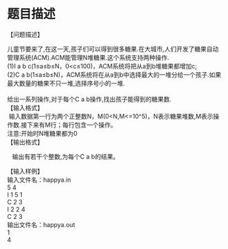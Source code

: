 # 题目描述


<p>
【问题描述】
</p>
<div>
儿童节要来了,在这一天,孩子们可以得到很多糖果.在大城市,人们开发了糖果自动管理系统(ACM).ACM能管理N堆糖果.这个系统支持两种操作.
</div>
<div>
(1)I a b c(1≤a≤b≤N，0&lt;c≤100)，ACM系统将把从a到b堆糖果都增加c;
</div>
<div>
(2)C a b(1≤a≤b≤N)，ACM系统将在从a到b中选择最大的一堆分给一个孩子.如果最大数量的糖果不只一堆,选择序号小的一堆.  <br/>
<br/>
给出一系列操作,对于每个C a b操作,找出孩子能得到的糖果数.
</div>
<div>
【输入格式】
</div>
<div>
 输入数据第一行为两个正整数N，M(0&lt;N,M&lt;=10^5)，N表示糖果堆数,M表示操作数.接下来有M行；每行包含一个操作。
</div>
<div>
注意:开始时N堆糖果都为0
</div>
<div>
【输出格式】
</div>
<p>
   输出有若干个整数,为每个C a b的结果。
</p>
<div>
【输入样例】
</div>
<div>
输入文件名：happya.in
</div>
<div>
5 4<br/>
I 1 5 1<br/>
C 2 3<br/>
I 2 2 4<br/>
C 2 3
</div>
<div>
输出文件名：happya.out
</div>
<div>
1<br/>
4
</div>
